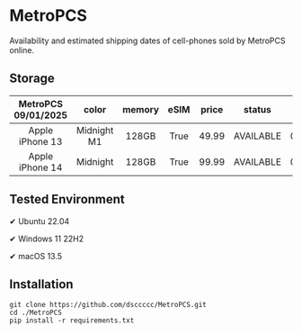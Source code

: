 # MetroPCS
Availability and estimated shipping dates of cell-phones sold by MetroPCS online.
## Storage
|MetroPCS 09/01/2025|color|memory|eSIM|price|status|shipping from|shipping to|
|:--:|:--:|:--:|:--:|:--:|:--:|:--:|:--:|
|Apple iPhone 13|Midnight M1|128GB|True|49.99|AVAILABLE|09/01/2025|09/08/2025|
|Apple iPhone 14|Midnight|128GB|True|99.99|AVAILABLE|09/01/2025|09/08/2025|

## Tested Environment
✔ Ubuntu 22.04

✔ Windows 11 22H2

✔ macOS 13.5
## Installation
```
git clone https://github.com/dsccccc/MetroPCS.git
cd ./MetroPCS
pip install -r requirements.txt
```
